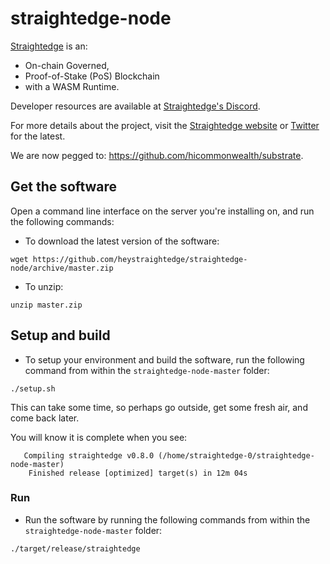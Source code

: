 # straightedge-node

[Straightedge](https://straighted.ge) is an:
- On-chain Governed,
- Proof-of-Stake (PoS) Blockchain
- with a WASM Runtime.

Developer resources are available at [Straightedge's Discord](https://discord.gg/ZRj9zRU).

For more details about the project, visit the [Straightedge website](https://straighted.ge) or [Twitter](http://twitter.com/heystraightedge) for the latest.

We are now pegged to: https://github.com/hicommonwealth/substrate.

## Get the software

Open a command line interface on the server you're installing on, and run the following commands:

- To download the latest version of the software:
```
wget https://github.com/heystraightedge/straightedge-node/archive/master.zip
```
- To unzip:
```
unzip master.zip
```

## Setup and build

- To setup your environment and build the software, run the following command from within the `straightedge-node-master` folder:

```
./setup.sh
```

This can take some time, so perhaps go outside, get some fresh air, and come back later.

You will know it is complete when you see:

```
   Compiling straightedge v0.8.0 (/home/straightedge-0/straightedge-node-master)
    Finished release [optimized] target(s) in 12m 04s
```

### Run

- Run the software by running the following commands from within the `straightedge-node-master` folder:

```
./target/release/straightedge
```



<!-- ### Initial Setup

```
curl https://sh.rustup.rs -sSf | sh
rustup update stable
rustup update nightly
rustup target add wasm32-unknown-unknown --toolchain nightly
cargo install --git https://github.com/alexcrichton/wasm-gc
```

You will also need to install the following packages:

Linux:
```
sudo apt install cmake pkg-config libssl-dev git clang libclang-dev
```

Mac:
```
brew install cmake pkg-config openssl git llvm
```

### Building

```
cargo build --release
```

### Running

Ensure you have a fresh start if updating from another version:
```
./scripts/purge-chain.sh
```
To start up the Straightedge node and connect to the latest testnet, run:
```
./target/release/edgeware --chain=edgeware-testnet-v8 --name <INSERT_NAME>
```

## Generating a keypair

To create a keypair, install subkey with `cargo install --force --git https://github.com/paritytech/substrate subkey`. Then run the following:
```
subkey generate
```
To create an ED25519 keypair, run the following:
```
subkey -e generate
```
To create derived keypairs, use the mnemonic generated from a method above and run (use `-e` for ED25519):
```
subkey inspect "<mnemonic>"//<derive_path>
```
For example:
```
subkey inspect "west paper guide park design weekend radar chaos space giggle execute canoe"//edgewarerocks
```
Then proceed to the *Running* instructions or follow the instructions below for the manual setup.


## Implemented Modules

### Edge

* [Identity](https://github.com/hicommonwealth/edgeware-node/tree/master/modules/edge-identity)
* [Voting](https://github.com/hicommonwealth/edgeware-node/tree/master/modules/edge-voting)
* [Signaling](https://github.com/hicommonwealth/edgeware-node/tree/master/modules/edge-signaling)
* [TreasuryReward](https://github.com/hicommonwealth/edgeware-node/tree/master/modules/edge-treasury-reward)

### SRML
* [Aura](https://github.com/hicommonwealth/substrate/tree/master/srml/aura)
* [AuthorityDiscovery](https://github.com/hicommonwealth/substrate/tree/master/srml/authority-discovery)
* [Authorship](https://github.com/hicommonwealth/substrate/tree/master/srml/authorship)
* [Indices](https://github.com/hicommonwealth/substrate/tree/master/srml/indices)
* [Balances](https://github.com/hicommonwealth/substrate/tree/master/srml/balances)
* [Contracts](https://github.com/hicommonwealth/substrate/tree/master/srml/contracts)
* [Council](https://github.com/hicommonwealth/substrate/tree/master/srml/council)
* [Democracy](https://github.com/hicommonwealth/substrate/tree/master/srml/democracy)
* [Elections](https://github.com/hicommonwealth/substrate/tree/master/srml/elections)
* [FinalityTracker](https://github.com/hicommonwealth/substrate/tree/master/srml/finality-tracker)
* [Grandpa](https://github.com/hicommonwealth/substrate/tree/master/srml/grandpa)
* [ImOnline](https://github.com/hicommonwealth/substrate/tree/master/srml/im-online)
* [Offences](https://github.com/hicommonwealth/substrate/tree/master/srml/offences)
* [Session](https://github.com/hicommonwealth/substrate/tree/master/srml/session)
* [Staking](https://github.com/hicommonwealth/substrate/tree/master/srml/staking)
* [Sudo](https://github.com/hicommonwealth/substrate/tree/master/srml/sudo)
* [System](https://github.com/hicommonwealth/substrate/tree/master/srml/system)
* [Timestamp](https://github.com/hicommonwealth/substrate/tree/master/srml/timestamp)
* [Treasury](https://github.com/hicommonwealth/substrate/tree/master/srml/treasury)

## Developing on Straightedge

### Running A Local Chain

To run a chain locally for development purposes: `./target/release/straightedge --chain=local --alice --validator`

To allow apps in your browser to connect, as well as anyone else on your local network, add the `--rpc-cors=all` flag.

To force your local to create new blocks, even if offline, add the `--force-authoring` flag.

### Adding A Module

1. Add its github repo to:
  - [Cargo.toml](Cargo.toml)
  - [node/runtime/Cargo.toml](node/runtime/Cargo.toml)
  - [node/runtime/wasm/Cargo.toml](node/runtime/wasm/Cargo.toml) (be sure to have `default-features = false`)
2. Changes to [the runtime](node/runtime/src/lib.rs):
  - Add it as an `extern crate`.
  - Implement its `Trait` with production types.
  - Add it to the `construct_runtime` macro with all implemented components.
3. If its storage contains `config` elements, then you need to modify [the chain spec](node/service/src/chain_spec.rs):
  - Add it to the `straightedge_runtime`'s list of `Config` types.
  - Add it to the `testnet_genesis` function, initializing all storage fields set to `config()`.
4. Build and run the chain.

## Session Key Setup
If you plan to validate on Edgeware or a testnet with any non-default keys, then you will need to store the keys so that the node has access to them, for signing transactions and authoring new blocks. Keys in Edgeware are stored in the keystore in the file system. To store keys into this keystore, you need to use one of the two provided RPC calls. If your keys are encrypted or should be encrypted by the keystore, you need to provide the key using one of the cli arguments --password, --password-interactive or --password-filename.

### Recommended RPC call
For most users who want to run a validator node, the author_rotateKeys RPC call is sufficient. The RPC call will generate N Session keys for you and return their public keys. N is the number of session keys configured in the runtime. The output of the RPC call can be used as input for the session::set_keys transaction.
```
curl -H 'Content-Type: application/json' --data '{ "jsonrpc":"2.0", "method":"author_rotateKeys", "id":1 }' localhost:9933
```

### Advanced RPC call
If the Session keys need to match a fixed seed, they can be set individually key by key. The RPC call expects the key seed and the key type. The key types supported by default in Edgeware are `aura`, `gran`, and `imon`.
```
curl -H 'Content-Type: application/json' --data '{ "jsonrpc":"2.0", "method":"author_insertKey", "params":["KEY_TYPE", "SEED"],"id":1 }' localhost:9933
```
`KEY_TYPE` - needs to be replaced with the 4-character key type identifier. `SEED` - is the seed of the key.
-->
